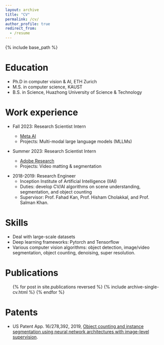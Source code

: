 ```yaml
---
layout: archive
title: "CV"
permalink: /cv/
author_profile: true
redirect_from:
  - /resume
---
```


{% include base_path %}

Education
======
* Ph.D in computer vision & AI, ETH Zurich
* M.S. in computer science, KAUST
* B.S. in Science, Huazhong University of Science & Technology

Work experience
======
* Fall 2023: Research Scientist Intern
  * [Meta AI](https://ai.meta.com/)
  * Projects: Multi-modal large language models (MLLMs)

* Summer 2023: Research Scientist Intern
  * [Adobe Research](https://research.adobe.com)
  * Projects: Video matting & segmentation
<!--   * Supervisor: Professor Git -->

* 2018-2019: Research Engineer
  * Inception Institute of Artificial Intelligence (IIAI)
  * Duties: develop CV/AI algorithms on scene understanding, segmentation, and object counting
  * Supervisor: Prof. Fahad Kan, Prof. Hisham Cholakkal, and Prof. Salman Khan.
  
Skills
======
* Deal with large-scale datasets
* Deep learning frameworks: Pytorch and Tensorflow
* Various computer vision algorithms: object detection, image/video segmentation, object counting, denoising, super resolution.

Publications
======
  <ul>{% for post in site.publications reversed %}
    {% include archive-single-cv.html %}
  {% endfor %}</ul>
  
Patents
======
* US Patent App. 16/278,392, 2019, [Object counting and instance segmentation using neural network architectures with image-level supervision](https://patents.google.com/patent/US10453197B1/en).

